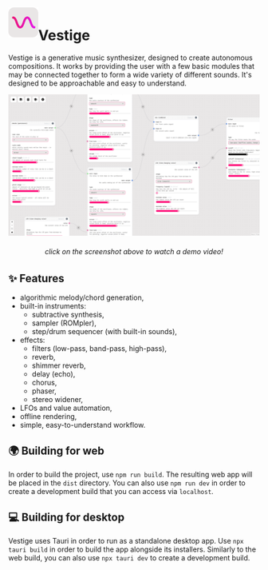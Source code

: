 
<img align="left" height="60" src="./etc/icon.svg" title="Vestige icon">

# Vestige
Vestige is a generative music synthesizer, designed to create autonomous compositions. It works by providing the user with a few basic modules that may be connected together to form a wide variety of different sounds. It's designed to be approachable and easy to understand.

<a href="https://www.youtube.com/watch?v=x5a5ZHItSDU">
    <img src="https://raw.githubusercontent.com/ascpixi/vestige/refs/heads/development/etc/screenshot.png" alt="Vestige screenshot"/>
</a>
<h6 align="center">click on the screenshot above to watch a demo video!</h6>

## ✨ Features
- algorithmic melody/chord generation,
- built-in instruments:
    - subtractive synthesis,
    - sampler (ROMpler),
    - step/drum sequencer (with built-in sounds),
- effects:
    - filters (low-pass, band-pass, high-pass),
    - reverb,
    - shimmer reverb,
    - delay (echo),
    - chorus,
    - phaser,
    - stereo widener,
- LFOs and value automation,
- offline rendering,
- simple, easy-to-understand workflow.

## 🌍 Building for web
In order to build the project, use `npm run build`. The resulting web app will be placed in the `dist` directory. You can also use `npm run dev` in order to create a development build that you can access via `localhost`.

## 💻 Building for desktop
Vestige uses Tauri in order to run as a standalone desktop app. Use `npx tauri build` in order to build the app alongside its installers. Similarly to the web build, you can also use `npx tauri dev` to create a development build.